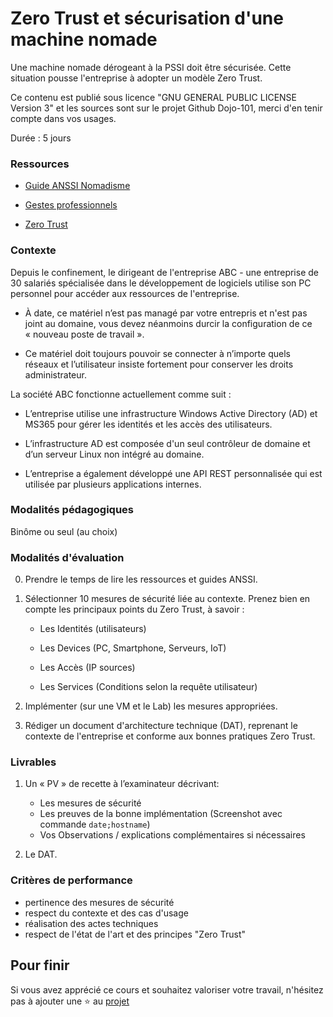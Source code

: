 # Zero Trust et sécurisation d'une machine nomade

Une machine nomade dérogeant à la PSSI doit être sécurisée. Cette situation pousse l'entreprise à adopter un modèle Zero Trust.

Ce contenu est publié sous licence "GNU GENERAL PUBLIC LICENSE Version 3" et les sources sont sur le projet Github Dojo-101, merci d'en tenir compte dans vos usages.

Durée : 5 jours


### Ressources

* [Guide ANSSI Nomadisme](https://cyber.gouv.fr/publications)

* [Gestes professionnels](https://github.com/Aif4thah/Dojo-101)

* [Zero Trust](https://cyber.gouv.fr/publications/le-modele-zero-trust)


### Contexte

Depuis le confinement, le dirigeant de l'entreprise ABC - une entreprise de 30 salariés spécialisée dans le développement de logiciels utilise son PC personnel pour accéder aux ressources de l'entreprise. 


* À date, ce matériel n’est pas managé par votre entrepris et n'est pas joint au domaine, vous devez néanmoins durcir la configuration de ce « nouveau poste de travail ».

* Ce matériel doit toujours pouvoir se connecter à n’importe quels réseaux et l’utilisateur insiste fortement pour conserver les droits administrateur.


La société ABC fonctionne actuellement comme suit : 

* L’entreprise utilise une infrastructure Windows Active Directory (AD) et MS365 pour gérer les identités et les accès des utilisateurs.

* L’infrastructure AD est composée d'un seul contrôleur de domaine et d’un serveur Linux non intégré au domaine.

* L’entreprise a également développé une API REST personnalisée qui est utilisée par plusieurs applications internes.


### Modalités pédagogiques

Binôme ou seul (au choix)


### Modalités d'évaluation

0. Prendre le temps de lire les ressources et guides ANSSI.

1. Sélectionner 10 mesures de sécurité liée au contexte. Prenez bien en compte les principaux points du Zero Trust, à savoir :

    * Les Identités (utilisateurs)

    * Les Devices (PC, Smartphone, Serveurs, IoT)

    * Les Accès (IP sources)

    * Les Services (Conditions selon la requête utilisateur)


2. Implémenter (sur une VM et le Lab) les mesures appropriées.

3. Rédiger un document d'architecture technique (DAT), reprenant le contexte de l'entreprise et conforme aux bonnes pratiques Zero Trust.


### Livrables

1. Un « PV » de recette à l’examinateur décrivant: 

    * Les mesures de sécurité
    * Les preuves de la bonne implémentation (Screenshot avec commande `date;hostname`)
    * Vos Observations / explications complémentaires si nécessaires

2. Le DAT. 


### Critères de performance

* pertinence des mesures de sécurité
* respect du contexte et des cas d'usage
* réalisation des actes techniques
* respect de l'état de l'art et des principes "Zero Trust"


## Pour finir

Si vous avez apprécié ce cours et souhaitez valoriser votre travail, n'hésitez pas à ajouter une ⭐ au [projet](https://github.com/Aif4thah/Dojo-101)
